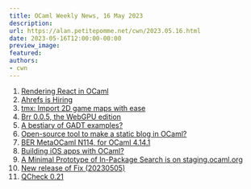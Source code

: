 ```yaml
---
title: OCaml Weekly News, 16 May 2023
description:
url: https://alan.petitepomme.net/cwn/2023.05.16.html
date: 2023-05-16T12:00:00-00:00
preview_image:
featured:
authors:
- cwn
---
```


<ol><li><a href="https://alan.petitepomme.net/cwn/2023.05.16.html#1">Rendering React in OCaml</a></li><li><a href="https://alan.petitepomme.net/cwn/2023.05.16.html#2">Ahrefs is Hiring</a></li><li><a href="https://alan.petitepomme.net/cwn/2023.05.16.html#3">tmx: Import 2D game maps with ease</a></li><li><a href="https://alan.petitepomme.net/cwn/2023.05.16.html#4">Brr 0.0.5, the WebGPU edition</a></li><li><a href="https://alan.petitepomme.net/cwn/2023.05.16.html#5">A bestiary of GADT examples?</a></li><li><a href="https://alan.petitepomme.net/cwn/2023.05.16.html#6">Open-source tool to make a static blog in OCaml?</a></li><li><a href="https://alan.petitepomme.net/cwn/2023.05.16.html#7">BER MetaOCaml N114, for OCaml 4.14.1</a></li><li><a href="https://alan.petitepomme.net/cwn/2023.05.16.html#8">Building iOS apps with OCaml?</a></li><li><a href="https://alan.petitepomme.net/cwn/2023.05.16.html#9">A Minimal Prototype of In-Package Search is on staging.ocaml.org</a></li><li><a href="https://alan.petitepomme.net/cwn/2023.05.16.html#10">New release of Fix (20230505)</a></li><li><a href="https://alan.petitepomme.net/cwn/2023.05.16.html#11">QCheck 0.21</a></li></ol>

